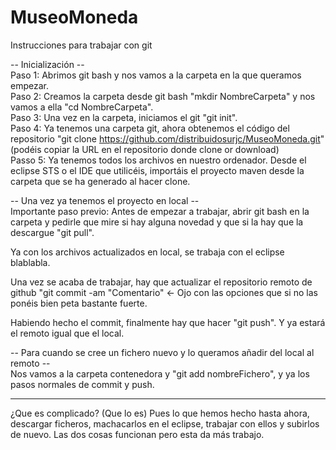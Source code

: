 # MuseoMoneda

Instrucciones para trabajar con git

-- Inicialización --<br/>
Paso 1: Abrimos git bash y nos vamos a la carpeta en la que queramos empezar.<br/>
Paso 2: Creamos la carpeta desde git bash "mkdir NombreCarpeta" y nos vamos a ella "cd NombreCarpeta".<br/>
Paso 3: Una vez en la carpeta, iniciamos el git "git init".<br/>
Paso 4: Ya tenemos una carpeta git, ahora obtenemos el código del repositorio "git clone https://github.com/distribuidosurjc/MuseoMoneda.git" (podéis copiar la URL en el repositorio donde clone or download)<br/>
Passo 5: Ya tenemos todos los archivos en nuestro ordenador. Desde el eclipse STS o el IDE que utilicéis, importáis el proyecto maven desde la carpeta que se ha generado al hacer clone.

-- Una vez ya tenemos el proyecto en local --<br/>
Importante paso previo: Antes de empezar a trabajar, abrir git bash en la carpeta y pedirle que mire si hay alguna novedad y que si la hay que la descargue "git pull".

Ya con los archivos actualizados en local, se trabaja con el eclipse blablabla. 

Una vez se acaba de trabajar, hay que actualizar el repositorio remoto de github "git commit -am "Comentario" <- Ojo con las opciones que si no las ponéis bien peta bastante fuerte.

Habiendo hecho el commit, finalmente hay que hacer "git push". Y ya estará el remoto igual que el local.

-- Para cuando se cree un fichero nuevo y lo queramos añadir del local al remoto --<br/>
Nos vamos a la carpeta contenedora y "git add nombreFichero", y ya los pasos normales de commit y push.

-----------------------------------------------

¿Que es complicado? (Que lo es) Pues lo que hemos hecho hasta ahora, descargar ficheros, machacarlos en el eclipse, trabajar con ellos y subirlos de nuevo. Las dos cosas funcionan pero esta da más trabajo.
